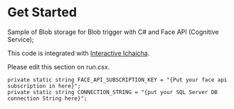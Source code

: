 Get Started
===

Sample of Blob storage for Blob trigger with C# and Face API (Cognitive Service);

This code is integrated with [Interactive Ichaicha](https://github.com/fujikosu/interactiveIchaicha).

Please edit this section on run.csx.

```
private static string FACE_API_SUBSCRIPTION_KEY = "{Put your face api subscription in here}";
private static string CONNECTION_STRING = "{put your SQL Server DB connection String here}";
```

